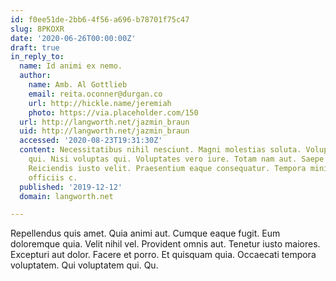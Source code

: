 ```yaml
---
id: f0ee51de-2bb6-4f56-a696-b78701f75c47
slug: 8PKOXR
date: '2020-06-26T00:00:00Z'
draft: true
in_reply_to:
  name: Id animi ex nemo.
  author:
    name: Amb. Al Gottlieb
    email: reita.oconner@durgan.co
    url: http://hickle.name/jeremiah
    photo: https://via.placeholder.com/150
  url: http://langworth.net/jazmin_braun
  uid: http://langworth.net/jazmin_braun
  accessed: '2020-08-23T19:31:30Z'
  content: Necessitatibus nihil nesciunt. Magni molestias soluta. Voluptas repellat
    qui. Nisi voluptas qui. Voluptates vero iure. Totam nam aut. Saepe dolores aliquid.
    Reiciendis iusto velit. Praesentium eaque consequatur. Tempora minima fugit. Quia
    officiis c.
  published: '2019-12-12'
  domain: langworth.net

---
```


Repellendus quis amet. Quia animi aut. Cumque eaque fugit. Eum doloremque quia. Velit nihil vel. Provident omnis aut. Tenetur iusto maiores. Excepturi aut dolor. Facere et porro. Et quisquam quia. Occaecati tempora voluptatem. Qui voluptatem qui. Qu.
